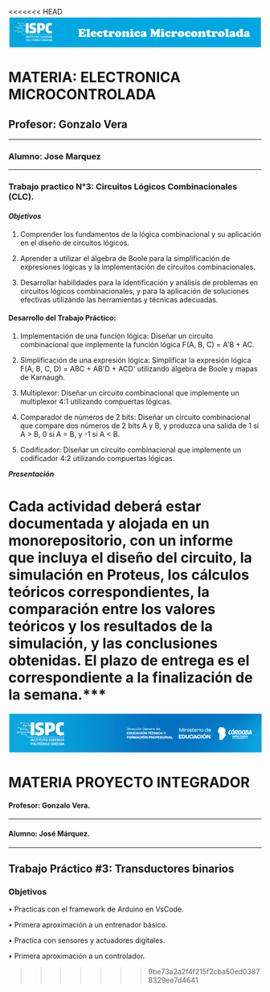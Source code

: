 <<<<<<< HEAD
![alt text](<../../Recursos/Visual/Logo EM.png>)

# MATERIA: ELECTRONICA MICROCONTROLADA
## Profesor: Gonzalo Vera
___
### Alumno: Jose Marquez
___

### **Trabajo practico N°3: Circuitos Lógicos Combinacionales (CLC).**


#### ***Objetivos***  

1. Comprender los fundamentos de la lógica combinacional y su aplicación en el diseño de circuitos lógicos.  

2. Aprender a utilizar el álgebra de Boole para la simplificación de expresiones lógicas y la implementación de circuitos combinacionales.  

3. Desarrollar habilidades para la identificación y análisis de problemas en circuitos lógicos combinacionales, y para la aplicación de soluciones efectivas utilizando las herramientas y técnicas adecuadas.  

#### Desarrollo del Trabajo Práctico:  

1. Implementación de una función lógica: Diseñar un circuito combinacional que implemente la función lógica F(A, B, C) = A'B + AC.  

2. Simplificación de una expresión lógica: Simplificar la expresión lógica F(A, B, C, D) = ABC + AB'D + ACD' utilizando álgebra de Boole y mapas de Karnaugh.  

3. Multiplexor: Diseñar un circuito combinacional que implemente un multiplexor 4:1 utilizando compuertas lógicas.  

4. Comparador de números de 2 bits: Diseñar un circuito combinacional que compare dos números de 2 bits A y B, y produzca una salida de 1 si A > B, 0 si A = B, y -1 si A < B.  

5. Codificador: Diseñar un circuito combinacional que implemente un codificador 4:2 utilizando compuertas lógicas.  


***Presentación***

Cada actividad deberá estar documentada y alojada en un monorepositorio, con un
informe que incluya el diseño del circuito, la simulación en Proteus, los cálculos
teóricos correspondientes, la comparación entre los valores teóricos y los resultados
de la simulación, y las conclusiones obtenidas.
El plazo de entrega es el correspondiente a la finalización de la semana.***
=======
![alt text](../Recursos/Banner-ispc.png)

# MATERIA PROYECTO INTEGRADOR

#### Profesor: Gonzalo Vera.  
-------------------------------------
#### Alumno: José Márquez.
-------------------------------------
## Trabajo Práctico #3: Transductores binarios

### Objetivos  

• Practicas con el framework de Arduino en VsCode.  

• Primera aproximación a un entrenador básico.  

• Practica con sensores y actuadores digitales.  

• Primera aproximación a un controlador.  
>>>>>>> 9be73a2a2f4f215f2cba50ed03878329ee7d4641
